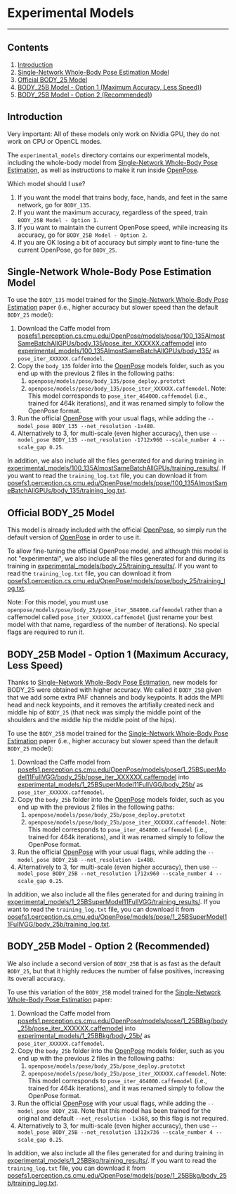 # Experimental Models
----------------------------------------------------------------------------------------------------



## Contents
1. [Introduction](#introduction)
2. [Single-Network Whole-Body Pose Estimation Model](#single-network-whole-body-pose-estimation-model)
3. [Official BODY_25 Model](#official-body_25-model)
4. [BODY_25B Model - Option 1 (Maximum Accuracy, Less Speed)](#body_25b-model---option-1-maximum-accuracy-less-speed))
5. [BODY_25B Model - Option 2 (Recommended)](#body_25b-model---option-2-recommended))



## Introduction
Very important: All of these models only work on Nvidia GPU, they do not work on CPU or OpenCL modes.

The `experimental_models` directory contains our experimental models, including the whole-body model from [Single-Network Whole-Body Pose Estimation](README.md#citation), as well as instructions to make it run inside [OpenPose](https://github.com/CMU-Perceptual-Computing-Lab/openpose).

Which model should I use?
1. If you want the model that trains body, face, hands, and feet in the same network, go for `BODY_135`.
2. If you want the maximum accuracy, regardless of the speed, train `BODY_25B Model - Option 1`.
3. If you want to maintain the current OpenPose speed, while increasing its accuracy, go for `BODY_25B Model - Option 2`.
4. If you are OK losing a bit of accuracy but simply want to fine-tune the current OpenPose, go for `BODY_25`.



## Single-Network Whole-Body Pose Estimation Model
To use the `BODY_135` model trained for the [Single-Network Whole-Body Pose Estimation](../README.md#citation) paper (i.e., higher accuracy but slower speed than the default `BODY_25` model):
1. Download the Caffe model from [posefs1.perception.cs.cmu.edu/OpenPose/models/pose/100_135AlmostSameBatchAllGPUs/body_135/pose_iter_XXXXXX.caffemodel](http://posefs1.perception.cs.cmu.edu/OpenPose/models/pose/100_135AlmostSameBatchAllGPUs/body_135/pose_iter_XXXXXX.caffemodel) into [experimental_models/100_135AlmostSameBatchAllGPUs/body_135/](./100_135AlmostSameBatchAllGPUs/body_135/) as `pose_iter_XXXXXX.caffemodel`.
2. Copy the `body_135` folder into the [OpenPose](https://github.com/CMU-Perceptual-Computing-Lab/openpose) models folder, such as you end up with the previous 2 files in the following paths:
    1. `openpose/models/pose/body_135/pose_deploy.prototxt`
    2. `openpose/models/pose/body_135/pose_iter_XXXXXX.caffemodel`. Note: This model corresponds to `pose_iter_464000.caffemodel` (i.e., trained for 464k iterations), and it was renamed simply to follow the OpenPose format.
3. Run the official [OpenPose](https://github.com/CMU-Perceptual-Computing-Lab/openpose) with your usual flags, while adding the `--model_pose BODY_135 --net_resolution -1x480`.
4. Alternatively to 3, for multi-scale (even higher accuracy), then use `--model_pose BODY_135 --net_resolution -1712x960 --scale_number 4 --scale_gap 0.25`.

In addition, we also include all the files generated for and during training in [experimental_models/100_135AlmostSameBatchAllGPUs/training_results/](./100_135AlmostSameBatchAllGPUs/training_results/). If you want to read the `training_log.txt` file, you can download it from [posefs1.perception.cs.cmu.edu/OpenPose/models/pose/100_135AlmostSameBatchAllGPUs/body_135/training_log.txt](http://posefs1.perception.cs.cmu.edu/OpenPose/models/pose/100_135AlmostSameBatchAllGPUs/body_135/training_log.txt).



## Official BODY_25 Model
This model is already included with the official [OpenPose](https://github.com/CMU-Perceptual-Computing-Lab/openpose), so simply run the default version of [OpenPose](https://github.com/CMU-Perceptual-Computing-Lab/openpose) in order to use it.

To allow fine-tuning the official OpenPose model, and although this model is not "experimental", we also include all the files generated for and during its training in [experimental_models/body_25/training_results/](./body_25/training_results/). If you want to read the `training_log.txt` file, you can download it from [posefs1.perception.cs.cmu.edu/OpenPose/models/pose/body_25/training_log.txt](http://posefs1.perception.cs.cmu.edu/OpenPose/models/pose/body_25/training_log.txt).

Note: For this model, you must use `openpose/models/pose/body_25/pose_iter_584000.caffemodel` rather than a caffemodel called `pose_iter_XXXXXX.caffemodel` (just rename your best model with that name, regardless of the number of iterations). No special flags are required to run it.



## BODY_25B Model - Option 1 (Maximum Accuracy, Less Speed)
Thanks to [Single-Network Whole-Body Pose Estimation](../README.md#citation), new models for BODY_25 were obtained with higher accuracy. We called it `BODY_25B` given that we add some extra PAF channels and body keypoints. It adds the MPII head and neck keypoints, and it removes the artifially created neck and middle hip of `BODY_25` (that neck was simply the middle point of the shoulders and the middle hip the middle point of the hips).

To use the `BODY_25B` model trained for the [Single-Network Whole-Body Pose Estimation](../README.md#citation) paper (i.e., higher accuracy but slower speed than the default `BODY_25` model):
1. Download the Caffe model from [posefs1.perception.cs.cmu.edu/OpenPose/models/pose/1_25BSuperModel11FullVGG/body_25b/pose_iter_XXXXXX.caffemodel](http://posefs1.perception.cs.cmu.edu/OpenPose/models/pose/1_25BSuperModel11FullVGG/body_25b/pose_iter_XXXXXX.caffemodel) into [experimental_models/1_25BSuperModel11FullVGG/body_25b/](./1_25BSuperModel11FullVGG/body_25b/) as `pose_iter_XXXXXX.caffemodel`.
2. Copy the `body_25b` folder into the [OpenPose](https://github.com/CMU-Perceptual-Computing-Lab/openpose) models folder, such as you end up with the previous 2 files in the following paths:
    1. `openpose/models/pose/body_25b/pose_deploy.prototxt`
    2. `openpose/models/pose/body_25b/pose_iter_XXXXXX.caffemodel`. Note: This model corresponds to `pose_iter_464000.caffemodel` (i.e., trained for 464k iterations), and it was renamed simply to follow the OpenPose format.
3. Run the official [OpenPose](https://github.com/CMU-Perceptual-Computing-Lab/openpose) with your usual flags, while adding the `--model_pose BODY_25B --net_resolution -1x480`.
4. Alternatively to 3, for multi-scale (even higher accuracy), then use `--model_pose BODY_25B --net_resolution 1712x960 --scale_number 4 --scale_gap 0.25`.

In addition, we also include all the files generated for and during training in [experimental_models/1_25BSuperModel11FullVGG/training_results/](./1_25BSuperModel11FullVGG/training_results/). If you want to read the `training_log.txt` file, you can download it from [posefs1.perception.cs.cmu.edu/OpenPose/models/pose/1_25BSuperModel11FullVGG/body_25b/training_log.txt](http://posefs1.perception.cs.cmu.edu/OpenPose/models/pose/1_25BSuperModel11FullVGG/body_25b/training_log.txt).



## BODY_25B Model - Option 2 (Recommended)
We also include a second version of `BODY_25B` that is as fast as the default `BODY_25`, but that it highly reduces the number of false positives, increasing its overall accuracy.

To use this variation of the `BODY_25B` model trained for the [Single-Network Whole-Body Pose Estimation](../README.md#citation) paper:
1. Download the Caffe model from [posefs1.perception.cs.cmu.edu/OpenPose/models/pose/1_25BBkg/body_25b/pose_iter_XXXXXX.caffemodel](http://posefs1.perception.cs.cmu.edu/OpenPose/models/pose/1_25BBkg/body_25b/pose_iter_XXXXXX.caffemodel) into [experimental_models/1_25BBkg/body_25b/](./1_25BBkg/body_25b/) as `pose_iter_XXXXXX.caffemodel`.
2. Copy the `body_25b` folder into the [OpenPose](https://github.com/CMU-Perceptual-Computing-Lab/openpose) models folder, such as you end up with the previous 2 files in the following paths:
    1. `openpose/models/pose/body_25b/pose_deploy.prototxt`
    2. `openpose/models/pose/body_25b/pose_iter_XXXXXX.caffemodel`. Note: This model corresponds to `pose_iter_464000.caffemodel` (i.e., trained for 464k iterations), and it was renamed simply to follow the OpenPose format.
3. Run the official [OpenPose](https://github.com/CMU-Perceptual-Computing-Lab/openpose) with your usual flags, while adding the `--model_pose BODY_25B`. Note that this model has been trained for the original and default `--net_resolution -1x368`, so this flag is not required.
4. Alternatively to 3, for multi-scale (even higher accuracy), then use `--model_pose BODY_25B --net_resolution 1312x736 --scale_number 4 --scale_gap 0.25`.

In addition, we also include all the files generated for and during training in [experimental_models/1_25BBkg/training_results/](./1_25BBkg/training_results/). If you want to read the `training_log.txt` file, you can download it from [posefs1.perception.cs.cmu.edu/OpenPose/models/pose/1_25BBkg/body_25b/training_log.txt](http://posefs1.perception.cs.cmu.edu/OpenPose/models/pose/1_25BBkg/body_25b/training_log.txt).
